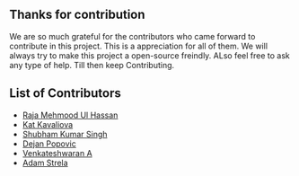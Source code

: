  ## Thanks for contribution
 
 We are so much grateful for the contributors who came forward to contribute in this project. This is a appreciation for all of them. We will always try to make this project a open-source freindly. ALso feel free to ask any type of help.
 Till then keep Contributing.
 
 ## List of Contributors
[comment]: <> (Add your name after a successful contribute in the project)
[comment]: <> (Format Name Github Url )

* [Raja Mehmood Ul Hassan](https://github.com/rmhassan)
* [Kat Kavaliova](https://github.com/katkava)
* [Shubham Kumar Singh](https://github.com/ShubhamKrSingh21)
* [Dejan Popovic](https://github.com/pdejan)
* [Venkateshwaran A](https://github.com/aviwar)
* [Adam Strela](https://github.com/myli14)
